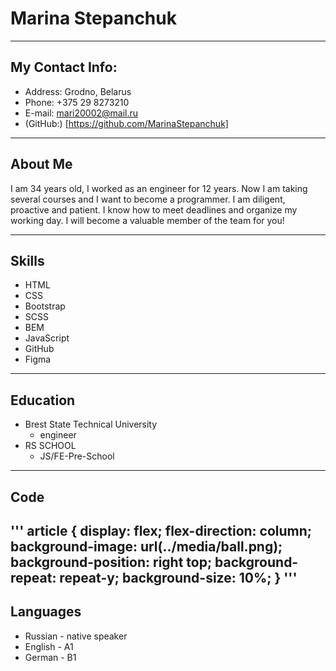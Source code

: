 # Marina Stepanchuk

-------------------

## My Contact Info:

* Address: Grodno, Belarus
* Phone: +375 29 8273210
* E-mail: mari20002@mail.ru
* (GitHub:) [https://github.com/MarinaStepanchuk] 

----------------------------------------------

## About Me

I am 34 years old, I worked as an engineer for 12 years. Now I am taking several courses and I want to become a programmer. I am diligent, proactive and patient. I know how to meet deadlines and organize my working day. I will become a valuable member of the team for you!

-------------------------------------------------

## Skills

- HTML
- CSS
- Bootstrap
- SCSS
- BEM
- JavaScript 
- GitHub
- Figma

--------------------------------------------------

## Education

* Brest State Technical University
    * engineer
* RS SCHOOL
    * JS/FE-Pre-School 

---------------------------------------------------

## Code

'''
article {
    display: flex;
    flex-direction: column;
    background-image: url(../media/ball.png);
    background-position: right top;
    background-repeat: repeat-y;
    background-size: 10%;
  }
'''
---------------------------------------------------

## Languages

* Russian - native speaker
* English - A1
* German - B1